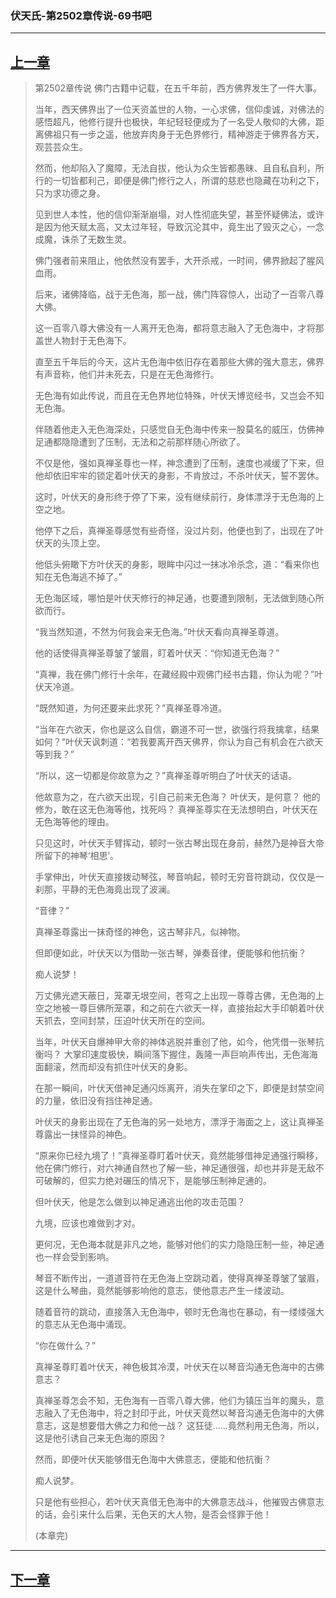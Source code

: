 ### 伏天氏-第2502章传说-69书吧

--------
[上一章](./64fac5fa42d3be7f0fcd28bb7c3e382a.md)
--------


>
>
>
>第2502章传说
>佛门古籍中记载，在五千年前，西方佛界发生了一件大事。
>
>当年，西天佛界出了一位天资盖世的人物，一心求佛，信仰虔诚，对佛法的感悟超凡，他修行提升也极快，年纪轻轻便成为了一名受人敬仰的大佛，距离佛祖只有一步之遥，他放弃肉身于无色界修行，精神游走于佛界各方天，观芸芸众生。
>
>然而，他却陷入了魔障，无法自拔，他认为众生皆都愚昧、且自私自利，所行的一切皆都利己，即便是佛门修行之人，所谓的慈悲也隐藏在功利之下，只为求功德之身。
>
>见到世人本性，他的信仰渐渐崩塌，对人性彻底失望，甚至怀疑佛法，或许是因为他天赋太高，又太过年轻，导致沉沦其中，竟生出了毁灭之心，一念成魔，诛杀了无数生灵。
>
>佛门强者前来阻止，他依然没有罢手，大开杀戒，一时间，佛界掀起了腥风血雨。
>
>后来，诸佛降临，战于无色海，那一战，佛门阵容惊人，出动了一百零八尊大佛。
>
>这一百零八尊大佛没有一人离开无色海，都将意志融入了无色海中，才将那盖世人物封于无色海下。
>
>直至五千年后的今天，这片无色海中依旧存在着那些大佛的强大意志，佛界有声音称，他们并未死去，只是在无色海修行。
>
>无色海有如此传说，而且在无色界地位特殊，叶伏天博览经书，又岂会不知无色海。
>
>伴随着他走入无色海深处，只感觉自无色海中传来一股莫名的威压，仿佛神足通都隐隐遭到了压制，无法和之前那样随心所欲了。
>
>不仅是他，强如真禅圣尊也一样，神念遭到了压制，速度也减缓了下来，但他却依旧牢牢的锁定着叶伏天的身影，不肯放过，不杀叶伏天，誓不罢休。
>
>这时，叶伏天的身形终于停了下来，没有继续前行，身体漂浮于无色海的上空之地。
>
>他停下之后，真禅圣尊感觉有些奇怪，没过片刻，他便也到了，出现在了叶伏天的头顶上空。
>
>他低头俯瞰下方叶伏天的身影，眼眸中闪过一抹冰冷杀念，道：“看来你也知在无色海逃不掉了。”
>
>无色海区域，哪怕是叶伏天修行的神足通，也要遭到限制，无法做到随心所欲而行。
>
>“我当然知道，不然为何我会来无色海。”叶伏天看向真禅圣尊道。
>
>他的话使得真禅圣尊皱了皱眉，盯着叶伏天：“你知道无色海？”
>
>“真禅，我在佛门修行十余年，在藏经殿中观佛门经书古籍，你认为呢？”叶伏天冷道。
>
>“既然知道，为何还要来此求死？”真禅圣尊冷道。
>
>“当年在六欲天，你也是这么自信，霸道不可一世，欲强行将我擒拿，结果如何？”叶伏天讽刺道：“若我要离开西天佛界，你认为自己有机会在六欲天等到我？”
>
>“所以，这一切都是你故意为之？”真禅圣尊听明白了叶伏天的话语。
>
>他故意为之，在六欲天出现，引自己前来无色海？
>叶伏天，是何意？
>他的修为，敢在这无色海等他，找死吗？
>真禅圣尊实在无法想明白，叶伏天在无色海等他的理由。
>
>只见这时，叶伏天手臂挥动，顿时一张古琴出现在身前，赫然乃是神音大帝所留下的神琴‘相思’。
>
>手掌伸出，叶伏天直接拨动琴弦，琴音响起，顿时无穷音符跳动，仅仅是一刹那，平静的无色海竟出现了波澜。
>
>“音律？”
>
>真禅圣尊露出一抹奇怪的神色，这古琴非凡，似神物。
>
>但即便如此，叶伏天以为借助一张古琴，弹奏音律，便能够和他抗衡？
>
>痴人说梦！
>
>万丈佛光遮天蔽日，笼罩无垠空间，苍穹之上出现一尊尊古佛，无色海的上空之地被一尊巨佛所笼罩，和之前在六欲天一样，直接抬起大手印朝着叶伏天抓去，空间封禁，压迫叶伏天所在的空间。
>
>当年，叶伏天自爆神甲大帝的神体逃脱并重创了他，如今，他凭借一张琴抗衡吗？
>大掌印速度极快，瞬间落下握住，轰隆一声巨响声传出，无色海海面翻滚，然而却没有抓住叶伏天的身影。
>
>在那一瞬间，叶伏天借神足通闪烁离开，消失在掌印之下，即便是封禁空间的力量，依旧没有挡住神足通。
>
>叶伏天的身影出现在了无色海的另一处地方，漂浮于海面之上，这让真禅圣尊露出一抹怪异的神色。
>
>“原来你已经九境了！”真禅圣尊盯着叶伏天，竟然能够借神足通强行瞬移，他在佛门修行，对六神通自然也了解一些，神足通很强，却也并非是无敌不可破解的，但实力绝对碾压的情况下，是能够压制神足通的。
>
>但叶伏天，他是怎么做到以神足通逃出他的攻击范围？
>
>九境，应该也难做到才对。
>
>更何况，无色海本就是非凡之地，能够对他们的实力隐隐压制一些，神足通也一样会受到影响。
>
>琴音不断传出，一道道音符在无色海上空跳动着，使得真禅圣尊皱了皱眉，这是什么琴曲，竟然能够影响他的意志，使他意志产生一缕波动。
>
>随着音符的跳动，直接落入无色海中，顿时无色海也在暴动，有一缕缕强大的意志从无色海中涌现。
>
>“你在做什么？”
>
>真禅圣尊盯着叶伏天，神色极其冷漠，叶伏天在以琴音沟通无色海中的古佛意志？
>
>真禅圣尊怎会不知，无色海有一百零八尊大佛，他们为镇压当年的魔头，意志融入了无色海中，将之封印于此，叶伏天竟然以琴音沟通无色海中的大佛意志，这是想要借大佛之力和他一战？
>这狂徒……竟然利用无色海，所以，这是他引诱自己来无色海的原因？
>
>然而，即便叶伏天能够借无色海中大佛意志，便能和他抗衡？
>
>痴人说梦。
>
>只是他有些担心，若叶伏天真借无色海中的大佛意志战斗，他摧毁古佛意志的话，会引来什么后果，无色天的大人物，是否会怪罪于他！
>
>(本章完)
>
>

--------
[下一章](./a51125158fc1fbd5493300cc77ae09ef.md)
--------

